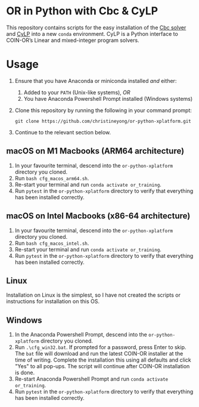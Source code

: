 # OR in Python with Cbc & CyLP
This repository contains scripts for the easy installation of the [Cbc solver](https://github.com/coin-or/Cbc) and [CyLP](https://github.com/coin-or/CyLP) into a new `conda` environment. CyLP is a Python interface to COIN-OR’s Linear and mixed-integer program solvers.

# Usage
1. Ensure that you have Anaconda or miniconda installed *and* either:
    1. Added to your `PATH` (Unix-like systems), *OR* 
    1. You have Anaconda Powershell Prompt installed (Windows systems)
1. Clone this repository by running the following in your command prompt:
    
    ```git clone https://github.com/christineyong/or-python-xplatform.git```
    
1. Continue to the relevant section below.

## macOS on M1 Macbooks (ARM64 architecture)
1. In your favourite terminal, descend into the `or-python-xplatform` directory you cloned.
1. Run `bash cfg_macos_arm64.sh`.
1. Re-start your terminal and run `conda activate or_training`.
1. Run `pytest` in the `or-python-xplatform` directory to verify that everything has been installed correctly.

## macOS on Intel Macbooks (x86-64 architecture)
1. In your favourite terminal, descend into the `or-python-xplatform` directory you cloned.
1. Run `bash cfg_macos_intel.sh`.
1. Re-start your terminal and run `conda activate or_training`.
1. Run `pytest` in the `or-python-xplatform` directory to verify that everything has been installed correctly.

## Linux
Installation on Linux is the simplest, so I have not created the scripts or instructions for installation on this OS.

## Windows
1. In the Anaconda Powershell Prompt, descend into the `or-python-xplatform` directory you cloned.
1. Run `.\cfg_win32.bat`. If prompted for a password, press Enter to skip. The `bat` file will download and run the latest COIN-OR installer at the time of writing. Complete the installation this using all defaults and click "Yes" to all pop-ups. The script will continue after COIN-OR installation is done.
1. Re-start Anaconda Powershell Prompt and run `conda activate or_training`.
1. Run `pytest` in the `or-python-xplatform` directory to verify that everything has been installed correctly.
